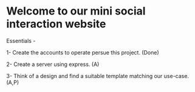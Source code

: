 # Welcome to our mini social interaction website

Essentials -

1- Create the accounts to operate persue this project. (Done)

2- Create a server using express. (A)

3- Think of a design and find a suitable template matching our use-case.(A,P)
